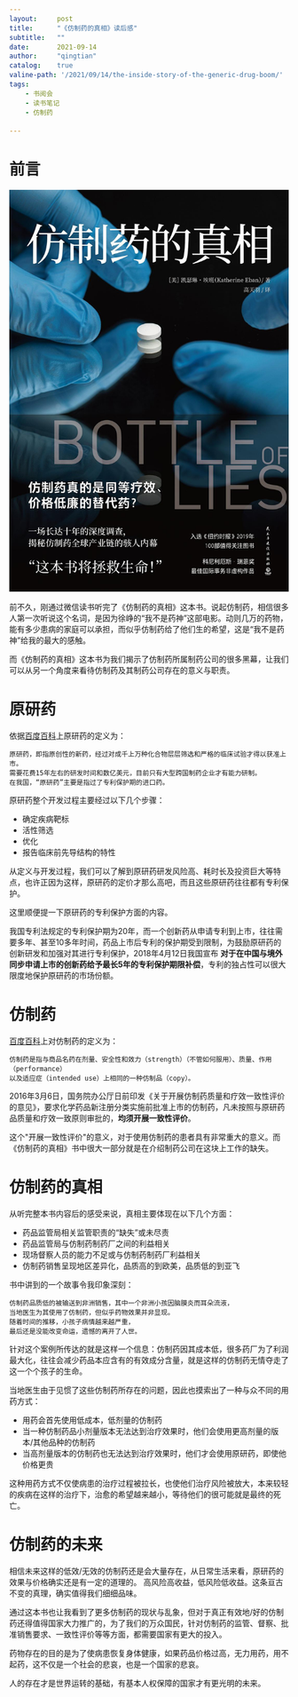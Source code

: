```yaml
---
layout:     post
title:      "《仿制药的真相》读后感"
subtitle:   ""
date:       2021-09-14
author:     "qingtian"
catalog:    true
valine-path: '/2021/09/14/the-inside-story-of-the-generic-drug-boom/'
tags:
    - 书阅会
    - 读书笔记
    - 仿制药

---
```


# 前言

![仿制药的真相](/img/20210914/1.jpg)

前不久，刚通过微信读书听完了《仿制药的真相》这本书。说起仿制药，相信很多人第一次听说这个名词，是因为徐峥的“我不是药神”这部电影。动则几万的药物，能有多少患病的家庭可以承担，而似乎仿制药给了他们生的希望，这是“我不是药神”给我的最大的感触。

而《仿制药的真相》这本书为我们揭示了仿制药所属制药公司的很多黑幕，让我们可以从另一个角度来看待仿制药及其制药公司存在的意义与职责。

# 原研药

依据[百度百科](https://baike.baidu.com/item/%E5%8E%9F%E7%A0%94%E8%8D%AF/5478646)上原研药的定义为：

```
原研药，即指原创性的新药，经过对成千上万种化合物层层筛选和严格的临床试验才得以获准上市。
需要花费15年左右的研发时间和数亿美元，目前只有大型跨国制药企业才有能力研制。 
在我国，“原研药”主要是指过了专利保护期的进口药。
```

原研药整个开发过程主要经过以下几个步骤：

- 确定疾病靶标
- 活性筛选
- 优化
- 报告临床前先导结构的特性

从定义与开发过程，我们可以了解到原研药研发风险高、耗时长及投资巨大等特点，也许正因为这样，原研药的定价才那么高吧，而且这些原研药往往都有专利保护。

这里顺便提一下原研药的专利保护方面的内容。

我国专利法规定的专利保护期为20年，而一个创新药从申请专利到上市，往往需要多年、甚至10多年时间，药品上市后专利的保护期受到限制，为鼓励原研药的创新研发和加强对其进行专利保护，2018年4月12日我国宣布 **对于在中国与境外同步申请上市的创新药给予最长5年的专利保护期限补偿**，专利的独占性可以很大限度地保护原研药的市场份额。

# 仿制药

[百度百科](https://baike.baidu.com/item/%E4%BB%BF%E5%88%B6%E8%8D%AF/10483601)上对仿制药的定义为：

```
仿制药是指与商品名药在剂量、安全性和效力（strength）（不管如何服用）、质量、作用（performance）
以及适应症（intended use）上相同的一种仿制品（copy）。
```

2016年3月6日，国务院办公厅日前印发《关于开展仿制药质量和疗效一致性评价的意见》，要求化学药品新注册分类实施前批准上市的仿制药，凡未按照与原研药品质量和疗效一致原则审批的，**均须开展一致性评价**。

这个"开展一致性评价"的意义，对于使用仿制药的患者具有非常重大的意义。而《仿制药的真相》书中很大一部分就是在介绍制药公司在这块上工作的缺失。

# 仿制药的真相

从听完整本书内容后的感受来说，真相主要体现在以下几个方面：

- 药品监管局相关监管职责的“缺失”或未尽责
- 药品监管局与仿制药制药厂之间的利益相关
- 现场督察人员的能力不足或与仿制药制药厂利益相关
- 仿制药销售呈现地区差异化，品质高的到欧美，品质低的到亚飞

书中讲到的一个故事令我印象深刻：

```
仿制药品质低的被输送到非洲销售，其中一个非洲小孩因脑膜炎而耳朵流液，
当地医生为其使用了仿制药，但似乎药物效果并非显现。
随着时间的推移，小孩子病情越来越严重，
最后还是没能改变命运，遗憾的离开了人世。
```

针对这个案例所传达的就是这样一个信息：仿制药因其成本低，很多药厂为了利润最大化，往往会减少药品本应含有的有效成分含量，就是这样的仿制药无情夺走了这一个个孩子的生命。

当地医生由于见惯了这些仿制药所存在的问题，因此也摸索出了一种与众不同的用药方式：

- 用药会首先使用低成本，低剂量的仿制药
- 当一种仿制药品小剂量版本无法达到治疗效果时，他们会使用更高剂量的版本/其他品种的仿制药
- 当高剂量版本的仿制药也无法达到治疗效果时，他们才会使用原研药，即使他价格更贵

这种用药方式不仅使病患的治疗过程被拉长，也使他们治疗风险被放大，本来较轻的疾病在这样的治疗下，治愈的希望越来越小，等待他们的很可能就是最终的死亡。

# 仿制药的未来

相信未来这样的低效/无效的仿制药还是会大量存在，从日常生活来看，原研药的效果与价格确实还是有一定的道理的。 高风险高收益，低风险低收益。这条亘古不变的真理，确实值得我们细细品味。

通过这本书也让我看到了更多仿制药的现状与乱象，但对于真正有效地/好的仿制药还得值得国家大力推广的，为了我们的万众国民，针对仿制药的监管、督察、批准销售要求、一致性评价等等方面，都需要国家有更大的投入。

药物存在的目的是为了使病患恢复身体健康，如果药品价格过高，无力用药，用不起药，这不仅是一个社会的悲哀，也是一个国家的悲哀。

人的存在才是世界运转的基础，有基本人权保障的国家才有更光明的未来。

